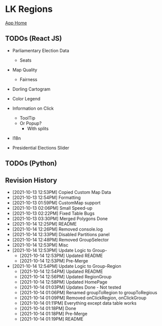 # LK Regions

[App Home](https://nuuuwan.github.io/lk_regions)

## TODOs (React JS)
* Parliamentary Election Data
  * Seats

* Map Quality
  * Fairness

* Dorling Cartogram

* Color Legend

* Information on Click
  * ToolTip
  * Or Popup?
    * With splits

* I18n

* Presidential Elections Slider

## TODOs (Python)

## Revision History
  *  [2021-10-13 12:53PM] Copied Custom Map Data
  *  [2021-10-13 12:54PM] Formatting
  *  [2021-10-13 01:59PM] CustomMap support
  *  [2021-10-13 02:06PM] Small Speed-up
  *  [2021-10-13 02:22PM] Fixed Table Bugs
  *  [2021-10-13 03:30PM] Merged Polygons Done
  *  [2021-10-14 12:25PM] README
  *  [2021-10-14 12:26PM] Removed console.log
  *  [2021-10-14 12:33PM] Disabled Partitions panel
  *  [2021-10-14 12:48PM] Removed GroupSelector
  *  [2021-10-14 12:53PM] Misc
* [2021-10-14 12:53PM] Update Logic to Group-
  *  [2021-10-14 12:53PM] Updated README
  *  [2021-10-14 12:53PM] Pre-Merge
* [2021-10-14 12:54PM] Update Logic to Group-Region
  *  [2021-10-14 12:54PM] Updated README
  *  [2021-10-14 12:56PM] Updated RegionGroup
  *  [2021-10-14 12:58PM] Updated HomePage
  *  [2021-10-14 01:03PM] Updates Done - Not tested
  *  [2021-10-14 01:06PM] Renamed groupToRegion to groupToRegious
  *  [2021-10-14 01:09PM] Removed onClickRegion, onClickGroup
  *  [2021-10-14 01:11PM] Everything except data table works
  *  [2021-10-14 01:18PM] Done
  *  [2021-10-14 01:18PM] Pre-Merge
  *  [2021-10-14 01:19PM] README
